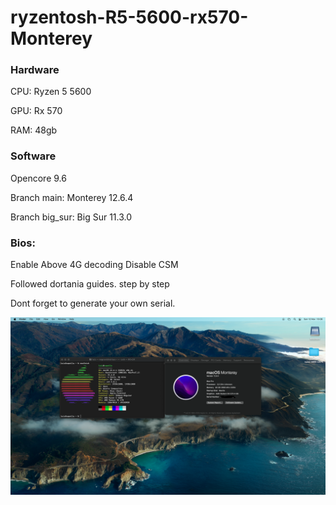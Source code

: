 # ryzentosh-R5-5600-rx570-Monterey


### Hardware

CPU: Ryzen 5 5600

GPU: Rx 570

RAM: 48gb

### Software

Opencore 9.6


Branch main: Monterey 12.6.4

Branch big_sur: Big Sur 11.3.0

### Bios:

Enable Above 4G decoding
Disable CSM


Followed dortania guides. step by step


Dont forget to generate your own serial.

![](Update2.png)
